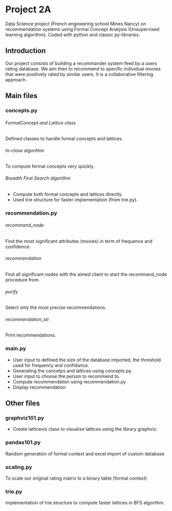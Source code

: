 # Project 2A
Data Science project (French engineering school Mines Nancy) on recommendation systems using Formal Concept Analysis (Unsupervised learning algorithm).
Coded with python and classic py-libraries.

## Introduction
Our project consists of building a recommander system feed by a users rating database. We aim then to recommend to specific individual movies that were positively rated by similar users. It is a collaborative filtering approach.

## Main files
### concepts.py
###### FormalConcept and Lattice class
   Defined classes to handle formal concepts and lattices.
###### In-close algorithm
   To compute formal concepts very quickly.
###### Breadth First Search algorithm
   -  Compute both formal concepts and lattices directly.
   -  Used trie structure for faster implementation (from trie.py).

### recommendation.py
###### recommand_node
   Find the most significant attributes (movies) in term of frequence and confidence.
###### recommendation
   Find all significant nodes with the aimed client to start the recommand_node procedure from.
###### purify
   Select only the most precise recommendations.
###### recommendation_str
   Print recommendations.

### main.py
   -  User input to defined the size of the database imported, the threshold used for frequency and confidance.
   -  Generating the concetps and lattices using concepts.py.
   -  User input to choose the person to recommend to.
   -  Compute recommendation using recommendation.py
   -  Display recommendation

## Other files
### graphviz101.py
   -  Create latticeviz class to visualize lattices using the library graphviz.
### pandas101.py
   Random generation of formal context and excel import of custom database
### scaling.py
   To scale our original rating matrix to a binary table (formal context)
### trie.py
   implementation of trie structure to compute faster lattices in BFS algorithm.
